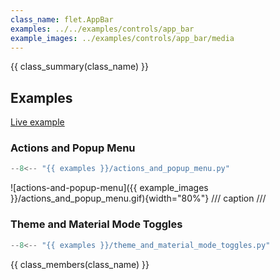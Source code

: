 ```yaml
---
class_name: flet.AppBar
examples: ../../examples/controls/app_bar
example_images: ../examples/controls/app_bar/media
---
```


{{ class_summary(class_name) }}

## Examples

[Live example](https://flet-controls-gallery.fly.dev/navigation/appbar)

### Actions and Popup Menu

```python
--8<-- "{{ examples }}/actions_and_popup_menu.py"
```

![actions-and-popup-menu]({{ example_images }}/actions_and_popup_menu.gif){width="80%"}
/// caption
///

### Theme and Material Mode Toggles

```python
--8<-- "{{ examples }}/theme_and_material_mode_toggles.py"
```

{{ class_members(class_name) }}
